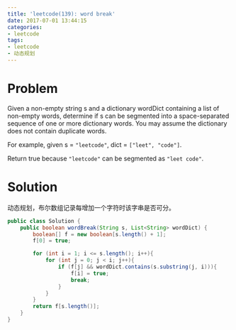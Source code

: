 ```yaml
---
title: 'leetcode(139): word break'
date: 2017-07-01 13:44:15
categories:
- leetcode
tags:
- leetcode
- 动态规划
---
```


# Problem
Given a non-empty string s and a dictionary wordDict containing a list of non-empty words, determine if s can be segmented into a space-separated sequence of one or more dictionary words. You may assume the dictionary does not contain duplicate words.

For example, given
s = `"leetcode"`,
dict = `["leet", "code"]`.

Return true because `"leetcode"` can be segmented as `"leet code"`.

# Solution
动态规划，布尔数组记录每增加一个字符时该字串是否可分。
```java
public class Solution {
    public boolean wordBreak(String s, List<String> wordDict) {
        boolean[] f = new boolean[s.length() + 1];
        f[0] = true;

        for (int i = 1; i <= s.length(); i++){
            for (int j = 0; j < i; j++){
                if (f[j] && wordDict.contains(s.substring(j, i))){
                    f[i] = true;
                    break;
                }
            }
        }
        return f[s.length()];
    }
}
```